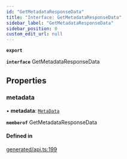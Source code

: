 ```yaml
---
id: "GetMetadataResponseData"
title: "Interface: GetMetadataResponseData"
sidebar_label: "GetMetadataResponseData"
sidebar_position: 0
custom_edit_url: null
---
```


**`export`**

**`interface`** GetMetadataResponseData

## Properties

### metadata

• **metadata**: [`MetaData`](../modules.md#metadata)

**`memberof`** GetMetadataResponseData

#### Defined in

[generated/api.ts:199](https://github.com/refinery-labs/lunasec-monorepo/blob/84c42bc/js/sdks/packages/tokenizer-sdk/src/generated/api.ts#L199)
